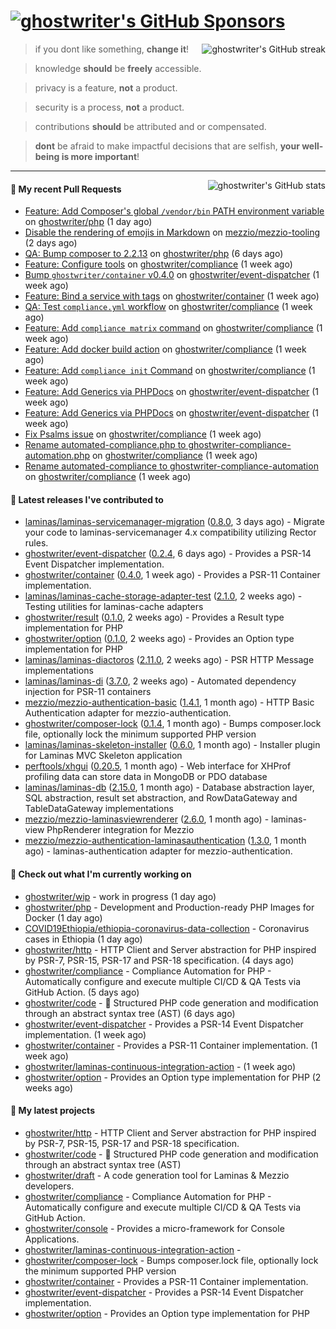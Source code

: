 # [![ghostwriter's GitHub Sponsors](https://img.shields.io/github/sponsors/ghostwriter?label=Sponsors&style=flat-square&logo=GitHub%20Sponsors)](https://github.com/sponsors/ghostwriter)

<img alt="ghostwriter's GitHub streak" align="right" src="https://github-readme-streak-stats.herokuapp.com/?user=ghostwriter">

> if you dont like something, **change it**!

> knowledge **should** be **freely** accessible.

> privacy is a feature, **not** a product.

> security is a process, **not** a product.

> contributions **should** be attributed and or compensated.

> **dont** be afraid to make impactful decisions that are selfish, **your well-being is more important**!

---

<img alt="ghostwriter's GitHub stats" align="right" src="https://github-readme-stats.vercel.app/api?username=ghostwriter&show_icons=true&count_private=true&hide_title=true&hide_rank=true&icon_color=333">

#### 🔨 My recent Pull Requests

- [Feature: Add Composer&#39;s global `/vendor/bin` PATH environment variable](https://github.com/ghostwriter/php/pull/60) on [ghostwriter/php](https://github.com/ghostwriter/php) (1 day ago)
- [Disable the rendering of emojis in Markdown](https://github.com/mezzio/mezzio-tooling/pull/26) on [mezzio/mezzio-tooling](https://github.com/mezzio/mezzio-tooling) (2 days ago)
- [QA: Bump composer to 2.2.13](https://github.com/ghostwriter/php/pull/59) on [ghostwriter/php](https://github.com/ghostwriter/php) (6 days ago)
- [Feature: Configure tools](https://github.com/ghostwriter/compliance/pull/11) on [ghostwriter/compliance](https://github.com/ghostwriter/compliance) (1 week ago)
- [Bump `ghostwriter/container` v0.4.0](https://github.com/ghostwriter/event-dispatcher/pull/4) on [ghostwriter/event-dispatcher](https://github.com/ghostwriter/event-dispatcher) (1 week ago)
- [Feature: Bind a service with tags](https://github.com/ghostwriter/container/pull/7) on [ghostwriter/container](https://github.com/ghostwriter/container) (1 week ago)
- [QA: Test `compliance.yml` workflow](https://github.com/ghostwriter/compliance/pull/10) on [ghostwriter/compliance](https://github.com/ghostwriter/compliance) (1 week ago)
- [Feature: Add `compliance matrix` command](https://github.com/ghostwriter/compliance/pull/9) on [ghostwriter/compliance](https://github.com/ghostwriter/compliance) (1 week ago)
- [Feature: Add docker build action](https://github.com/ghostwriter/compliance/pull/8) on [ghostwriter/compliance](https://github.com/ghostwriter/compliance) (1 week ago)
- [Feature: Add `compliance init` Command](https://github.com/ghostwriter/compliance/pull/7) on [ghostwriter/compliance](https://github.com/ghostwriter/compliance) (1 week ago)
- [Feature: Add Generics via PHPDocs](https://github.com/ghostwriter/event-dispatcher/pull/3) on [ghostwriter/event-dispatcher](https://github.com/ghostwriter/event-dispatcher) (1 week ago)
- [Feature: Add Generics via PHPDocs](https://github.com/ghostwriter/event-dispatcher/pull/2) on [ghostwriter/event-dispatcher](https://github.com/ghostwriter/event-dispatcher) (1 week ago)
- [Fix Psalms issue](https://github.com/ghostwriter/compliance/pull/6) on [ghostwriter/compliance](https://github.com/ghostwriter/compliance) (1 week ago)
- [Rename automated-compliance.php to ghostwriter-compliance-automation.php](https://github.com/ghostwriter/compliance/pull/5) on [ghostwriter/compliance](https://github.com/ghostwriter/compliance) (1 week ago)
- [Rename automated-compliance to ghostwriter-compliance-automation](https://github.com/ghostwriter/compliance/pull/4) on [ghostwriter/compliance](https://github.com/ghostwriter/compliance) (1 week ago)

#### 🔭 Latest releases I've contributed to

- [laminas/laminas-servicemanager-migration](https://github.com/laminas/laminas-servicemanager-migration) ([0.8.0](https://github.com/laminas/laminas-servicemanager-migration/releases/tag/0.8.0), 3 days ago) - Migrate your code to laminas-servicemanager 4.x compatibility utilizing Rector rules.
- [ghostwriter/event-dispatcher](https://github.com/ghostwriter/event-dispatcher) ([0.2.4](https://github.com/ghostwriter/event-dispatcher/releases/tag/0.2.4), 6 days ago) - Provides a PSR-14 Event Dispatcher implementation.
- [ghostwriter/container](https://github.com/ghostwriter/container) ([0.4.0](https://github.com/ghostwriter/container/releases/tag/0.4.0), 1 week ago) - Provides a PSR-11 Container implementation.
- [laminas/laminas-cache-storage-adapter-test](https://github.com/laminas/laminas-cache-storage-adapter-test) ([2.1.0](https://github.com/laminas/laminas-cache-storage-adapter-test/releases/tag/2.1.0), 2 weeks ago) - Testing utilities for laminas-cache adapters
- [ghostwriter/result](https://github.com/ghostwriter/result) ([0.1.0](https://github.com/ghostwriter/result/releases/tag/0.1.0), 2 weeks ago) - Provides a Result type implementation for PHP
- [ghostwriter/option](https://github.com/ghostwriter/option) ([0.1.0](https://github.com/ghostwriter/option/releases/tag/0.1.0), 2 weeks ago) - Provides an Option type implementation for PHP
- [laminas/laminas-diactoros](https://github.com/laminas/laminas-diactoros) ([2.11.0](https://github.com/laminas/laminas-diactoros/releases/tag/2.11.0), 2 weeks ago) - PSR HTTP Message implementations
- [laminas/laminas-di](https://github.com/laminas/laminas-di) ([3.7.0](https://github.com/laminas/laminas-di/releases/tag/3.7.0), 2 weeks ago) - Automated dependency injection for PSR-11 containers
- [mezzio/mezzio-authentication-basic](https://github.com/mezzio/mezzio-authentication-basic) ([1.4.1](https://github.com/mezzio/mezzio-authentication-basic/releases/tag/1.4.1), 1 month ago) - HTTP Basic Authentication adapter for mezzio-authentication.
- [ghostwriter/composer-lock](https://github.com/ghostwriter/composer-lock) ([0.1.4](https://github.com/ghostwriter/composer-lock/releases/tag/0.1.4), 1 month ago) - Bumps composer.lock file, optionally lock the minimum supported PHP version
- [laminas/laminas-skeleton-installer](https://github.com/laminas/laminas-skeleton-installer) ([0.6.0](https://github.com/laminas/laminas-skeleton-installer/releases/tag/0.6.0), 1 month ago) - Installer plugin for Laminas MVC Skeleton application
- [perftools/xhgui](https://github.com/perftools/xhgui) ([0.20.5](https://github.com/perftools/xhgui/releases/tag/0.20.5), 1 month ago) - Web interface for XHProf profiling data can store data in MongoDB or PDO database
- [laminas/laminas-db](https://github.com/laminas/laminas-db) ([2.15.0](https://github.com/laminas/laminas-db/releases/tag/2.15.0), 1 month ago) - Database abstraction layer, SQL abstraction, result set abstraction, and RowDataGateway and TableDataGateway implementations
- [mezzio/mezzio-laminasviewrenderer](https://github.com/mezzio/mezzio-laminasviewrenderer) ([2.6.0](https://github.com/mezzio/mezzio-laminasviewrenderer/releases/tag/2.6.0), 1 month ago) - laminas-view PhpRenderer integration for Mezzio
- [mezzio/mezzio-authentication-laminasauthentication](https://github.com/mezzio/mezzio-authentication-laminasauthentication) ([1.3.0](https://github.com/mezzio/mezzio-authentication-laminasauthentication/releases/tag/1.3.0), 1 month ago) - laminas-authentication adapter for mezzio-authentication.

#### 👷 Check out what I'm currently working on

- [ghostwriter/wip](https://github.com/ghostwriter/wip) - work in progress (1 day ago)
- [ghostwriter/php](https://github.com/ghostwriter/php) - Development and Production-ready PHP Images for Docker (1 day ago)
- [COVID19Ethiopia/ethiopia-coronavirus-data-collection](https://github.com/COVID19Ethiopia/ethiopia-coronavirus-data-collection) - Coronavirus cases in Ethiopia (1 day ago)
- [ghostwriter/http](https://github.com/ghostwriter/http) - HTTP Client and Server abstraction for PHP inspired by PSR-7, PSR-15, PSR-17 and PSR-18 specification. (4 days ago)
- [ghostwriter/compliance](https://github.com/ghostwriter/compliance) - Compliance Automation for PHP - Automatically configure and execute multiple CI/CD &amp; QA Tests via GitHub Action. (5 days ago)
- [ghostwriter/code](https://github.com/ghostwriter/code) - 🐘 Structured PHP code generation and modification through an abstract syntax tree (AST) (6 days ago)
- [ghostwriter/event-dispatcher](https://github.com/ghostwriter/event-dispatcher) - Provides a PSR-14 Event Dispatcher implementation. (1 week ago)
- [ghostwriter/container](https://github.com/ghostwriter/container) - Provides a PSR-11 Container implementation. (1 week ago)
- [ghostwriter/laminas-continuous-integration-action](https://github.com/ghostwriter/laminas-continuous-integration-action) -  (1 week ago)
- [ghostwriter/option](https://github.com/ghostwriter/option) - Provides an Option type implementation for PHP (2 weeks ago)

#### 🌱 My latest projects

- [ghostwriter/http](https://github.com/ghostwriter/http) - HTTP Client and Server abstraction for PHP inspired by PSR-7, PSR-15, PSR-17 and PSR-18 specification.
- [ghostwriter/code](https://github.com/ghostwriter/code) - 🐘 Structured PHP code generation and modification through an abstract syntax tree (AST)
- [ghostwriter/draft](https://github.com/ghostwriter/draft) - A code generation tool for Laminas &amp; Mezzio developers.
- [ghostwriter/compliance](https://github.com/ghostwriter/compliance) - Compliance Automation for PHP - Automatically configure and execute multiple CI/CD &amp; QA Tests via GitHub Action.
- [ghostwriter/console](https://github.com/ghostwriter/console) - Provides a micro-framework for Console Applications.
- [ghostwriter/laminas-continuous-integration-action](https://github.com/ghostwriter/laminas-continuous-integration-action) - 
- [ghostwriter/composer-lock](https://github.com/ghostwriter/composer-lock) - Bumps composer.lock file, optionally lock the minimum supported PHP version
- [ghostwriter/container](https://github.com/ghostwriter/container) - Provides a PSR-11 Container implementation.
- [ghostwriter/event-dispatcher](https://github.com/ghostwriter/event-dispatcher) - Provides a PSR-14 Event Dispatcher implementation.
- [ghostwriter/option](https://github.com/ghostwriter/option) - Provides an Option type implementation for PHP

